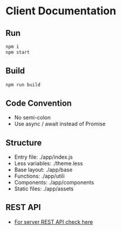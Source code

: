 # Client Documentation

## Run
```js
npm i
npm start
```

## Build 
```js
npm run build 
```

## Code Convention
* No semi-colon
* Use async / await instead of Promise

## Structure
* Entry file: ./app/index.js
* Less variables: ./theme.less
* Base layout: ./app/base
* Functions: ./app/utili
* Components: ./app/components
* Static files: ./app/assets

## REST API
* [For server REST API check here](https://github.com/77Vincent/xfolio/tree/master/server)
